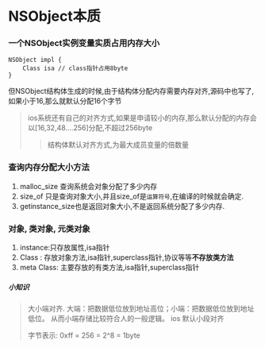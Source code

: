 # NSObject本质

### 一个NSObject实例变量实质占用内存大小
```
NSObject impl {
    Class isa // class指针占用8byte
}
```
但NSObject结构体生成的时候,由于结构体分配内存需要内存对齐,源码中也写了,如果小于16,那么就默认分配16个字节

> ios系统还有自己的对齐方式,如果是申请较小的内存,那么默认分配的内存会以[16,32,48....256]分配,不超过256byte
>>结构体默认对齐方式,为最大成员变量的倍数量

### 查询内存分配大小方法
1. malloc_size 查询系统会对象分配了多少内存
2. size_of 只是查询对象大小,并且size_of是`运算符号`,在编译的时候就会确定.
3. getinstance_size也是返回对象大小,不是返回系统分配了多少内存.


### 对象, 类对象, 元类对象
1. instance:只存放属性,isa指针
2. Class : 存放对象方法,isa指针,superclass指针,协议等等**不存放类方法**
3. meta Class: 主要存放的有类方法,isa指针,superclass指针


##### 小知识
> 大小端对齐. 大端：把数据低位放到地址高位；小端：把数据低位放到地址低位。
> 从而小端存储比较符合人的一般逻辑。 ios 默认小段对齐
>
> 字节表示: 0xff = 256 = 2^8 = 1byte 
